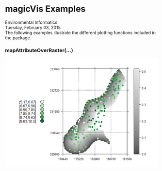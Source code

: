 # magicVis Examples
Environmental Informatics  
Tuesday, February 03, 2015  
The following examples illustrate the different plotting functions included in the package.




### mapAttributeOverRaster(...)
![](magicVisExamples_files/figure-html/unnamed-chunk-2-1.png) 
